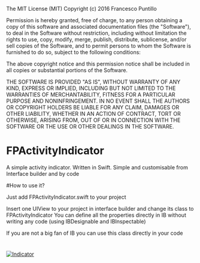 The MIT License (MIT)
Copyright (c) 2016 Francesco Puntillo

Permission is hereby granted, free of charge, to any person obtaining a copy of this software and associated documentation files (the "Software"), to deal in the Software without restriction, including without limitation the rights to use, copy, modify, merge, publish, distribute, sublicense, and/or sell copies of the Software, and to permit persons to whom the Software is furnished to do so, subject to the following conditions:

The above copyright notice and this permission notice shall be included in all copies or substantial portions of the Software.

THE SOFTWARE IS PROVIDED "AS IS", WITHOUT WARRANTY OF ANY KIND, EXPRESS OR IMPLIED, INCLUDING BUT NOT LIMITED TO THE WARRANTIES OF MERCHANTABILITY, FITNESS FOR A PARTICULAR PURPOSE AND NONINFRINGEMENT. IN NO EVENT SHALL THE AUTHORS OR COPYRIGHT HOLDERS BE LIABLE FOR ANY CLAIM, DAMAGES OR OTHER LIABILITY, WHETHER IN AN ACTION OF CONTRACT, TORT OR OTHERWISE, ARISING FROM, OUT OF OR IN CONNECTION WITH THE SOFTWARE OR THE USE OR OTHER DEALINGS IN THE SOFTWARE.

# FPActivityIndicator
A simple activity indicator. Written in Swift. Simple and customisable from Interface builder and by code

#How to use it?

Just add FPActivityIndicator.swift to your project

Insert one UIView to your project in interface builder and change its class to FPActivityIndicator
You can define all the properties directly in IB without writing any code (using IBDesignable and IBInspectable)

If you are not a big fan of IB you can use this class directly in your code

#
[![Indicator](https://github.com/punty/FPActivityIndicator/blob/master/indicator.gif)](#features)
